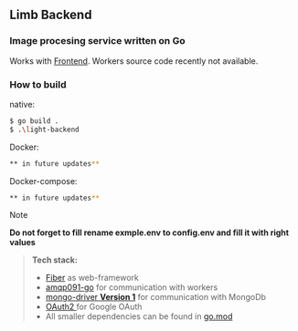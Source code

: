 ## Limb Backend
### Image procesing service written on Go
Works with [Frontend](https://github.com/L1ghtError/LimbAppWeb). Workers source code recently not available.
### How to build
native:
```bash
$ go build .
$ .\light-backend
```
Docker:
```bash
** in future updates**
```
Docker-compose:
```bash
** in future updates**
```

>[!NOTE]
>**Do not forget to fill rename exmple.env to config.env and fill it with right values**

> **Tech stack:**
> - [Fiber](https://github.com/gofiber/fiber) as web-framework
> - [amqp091-go](https://github.com/rabbitmq/amqp091-go) for communication with workers
> - [mongo-driver **Version 1**](https://github.com/mongodb/mongo-go-driver) for communication with MongoDb
> - [OAuth2 ](https://github.com/golang/oauth2) for Google OAuth
> - All smaller dependencies can be found in [go.mod](https://github.com/L1ghtError/LimbService/blob/main/go.mod)